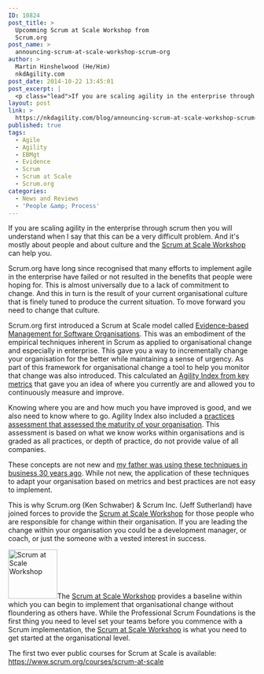 ```yaml
---
ID: 10824
post_title: >
  Upcomming Scrum at Scale Workshop from
  Scrum.org
post_name: >
  announcing-scrum-at-scale-workshop-scrum-org
author: >
  Martin Hinshelwood (He/Him)
  nkdAgility.com
post_date: 2014-10-22 13:45:01
post_excerpt: |
  <p class="lead">If you are scaling agility in the enterprise through scrum then you will understand when I say that this can be a very difficult problem. And it's mostly about people and about culture and the <a href="http://nakedalmweb.wpengine.com/training/courses/scrum-at-scale-workshop/">Scrum at Scale Workshop</a> can help you.</p>
layout: post
link: >
  https://nkdagility.com/blog/announcing-scrum-at-scale-workshop-scrum-org/
published: true
tags:
  - Agile
  - Agility
  - EBMgt
  - Evidence
  - Scrum
  - Scrum at Scale
  - Scrum.org
categories:
  - News and Reviews
  - 'People &amp; Process'
---
```

<p class="lead">If you are scaling agility in the enterprise through scrum then you will understand when I say that this can be a very difficult problem. And it's mostly about people and about culture and the <a href="http://nakedalmweb.wpengine.com/training/courses/scrum-at-scale-workshop/">Scrum at Scale Workshop</a> can help you.</p>
<p>Scrum.org have long since recognised that many efforts to implement agile in the enterprise have failed or not resulted in the benefits that people were hoping for. This is almost universally due to a lack of commitment to change. And this in turn is the result of your current organisational culture that is finely tuned to produce the current situation. To move forward you need to change that culture.</p>
<p>Scrum.org first introduced a Scrum at Scale model called <a href="http://nakedalmweb.wpengine.com/experts/evidence-based-management-for-software-organisations/">Evidence-based Management for Software Organisations</a>. This was an embodiment of the empirical techniques inherent in Scrum as applied to organisational change and especially in enterprise. This gave you a way to incrementally change your organisation for the better while maintaining a sense of urgency. As part of this framework for organisational change a tool to help you monitor that change was also introduced. This calculated an <a href="http://nakedalmweb.wpengine.com/evidence-based-management-gathering-metrics/">Agility Index from key metrics</a> that gave you an idea of where you currently are and allowed you to continuously measure and improve.</p>
<p>Knowing where you are and how much you have improved is good, and we also need to know where to go. Agility Index also included a <a href="http://nakedalmweb.wpengine.com/metrics-that-matter-with-evidence-based-management/">practices assessment that assessed the maturity of your organisation</a>. This assessment is based on what we know works within organisations and is graded as all practices, or depth of practice, do not provide value of all companies.</p>
<p>These concepts are not new and <a href="http://nakedalmweb.wpengine.com/what-my-father-taught-me-about-agility-path-34-years-before-it-was-invented/">my father was using these techniques in business 30 years ago</a>. While not new, the application of these techniques to adapt your organisation based on metrics and best practices are not easy to implement.</p>
<p>This is why Scrum.org (Ken Schwaber) &amp; Scrum Inc. (Jeff Sutherland) have joined forces to provide the <a href="http://nakedalmweb.wpengine.com/training/courses/scrum-at-scale-workshop/">Scrum at Scale Workshop</a> for those people who are responsible for change within their organisation. If you are leading the change within your organisation you could be a development manager, or coach, or just the someone with a vested interest in success.</p>
<p><img class="alignleft wp-image-10822 " src="http://nakedalmweb.wpengine.com/wp-content/uploads/2014/10/enterpriseandscrum-light-150x150.png" alt="Scrum at Scale Workshop " width="100" height="100" />The <a href="http://nakedalmweb.wpengine.com/training/courses/scrum-at-scale-workshop/">Scrum at Scale Workshop</a> provides a baseline within which you can begin to implement that organisational change without floundering as others have. While the Professional Scrum Foundations is the first thing you need to level set your teams before you commence with a Scrum implementation, the <a href="http://nakedalmweb.wpengine.com/training/courses/scrum-at-scale-workshop/">Scrum at Scale Workshop</a> is what you need to get started at the organisational level.</p>
<p>The first two ever public courses for Scrum at Scale is available: <a href="https://www.scrum.org/courses/scrum-at-scale" target="_blank">https://www.scrum.org/courses/scrum-at-scale</a></p>